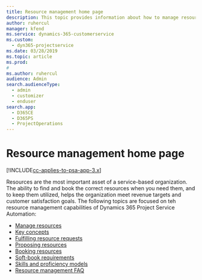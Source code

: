```yaml
---
title: Resource management home page
description: This topic provides information about how to manage resources.
author: ruhercul
manager: kfend
ms.service: dynamics-365-customerservice
ms.custom: 
  - dyn365-projectservice
ms.date: 03/28/2019
ms.topic: article
ms.prod: 
#
ms.author: ruhercul
audience: Admin
search.audienceType: 
  - admin
  - customizer
  - enduser
search.app: 
  - D365CE
  - D365PS
  - ProjectOperations
---
```


# Resource management home page

[!INCLUDE[cc-applies-to-psa-app-3.x](../includes/cc-applies-to-psa-app-3x.md)]

Resources are the most important asset of a service-based organization. The ability to find and book the correct resources when you need them, and to keep them utilized, helps the organization meet revenue targets and customer satisfaction goals. The following topics are focused on teh resource management capabilities of Dynamics 365 Project Service Automation:

- [Manage resources](manage-resources.md)
- [Key concepts](reports-key-concepts.md)
- [Fulfilling resource requests](resource-management-fulfill-requests.md)
- [Proposing resources](resource-management-propose-resources.md)
- [Booking resources](resource-management-book-resources-scheduleboard.md)
- [Soft-book requirements](resource-management-softbook-requirements.md)
- [Skills and proficiency models](resource-management-skills-proficiency.md)
- [Resource management FAQ](resource-management-faq.md)
